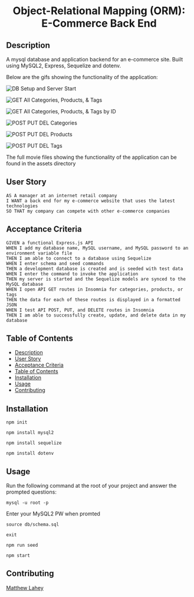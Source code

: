 <h1 align="center">Object-Relational Mapping (ORM): E-Commerce Back End </h1>
   
## Description

A mysql database and application backend for an e-commerce site. Built using MySQL2, Express, Sequelize and dotenv.
  
Below are the gifs showing the functionality of the application:
  
![DB Setup and Server Start](./assets/DB%20Setup%20%26%20Server%20Start.gif)

![GET All Categories, Products, & Tags](./assets/GET%20All%20Categories%2C%20Products%2C%20%26%20Tags.gif)

![GET All Categories, Products, & Tags by ID](./assets/GET%20by%20ID.gif)

![POST PUT DEL Categories](./assets/POST%20PUT%20DEL%20Categories.gif)

![POST PUT DEL Products](./assets/POST%20PUT%20DEL%20Products.gif)

![POST PUT DEL Tags](./assets/POST%20PUT%20DEL%20Tags.gif)
  
The full movie files showing the functionality of the application can be found in the assets directory
  
## User Story
  
```
AS A manager at an internet retail company
I WANT a back end for my e-commerce website that uses the latest technologies
SO THAT my company can compete with other e-commerce companies
```
  
## Acceptance Criteria
  
``` 
GIVEN a functional Express.js API
WHEN I add my database name, MySQL username, and MySQL password to an environment variable file
THEN I am able to connect to a database using Sequelize
WHEN I enter schema and seed commands
THEN a development database is created and is seeded with test data
WHEN I enter the command to invoke the application
THEN my server is started and the Sequelize models are synced to the MySQL database
WHEN I open API GET routes in Insomnia for categories, products, or tags
THEN the data for each of these routes is displayed in a formatted JSON
WHEN I test API POST, PUT, and DELETE routes in Insomnia
THEN I am able to successfully create, update, and delete data in my database
```
  
## Table of Contents
- [Description](#description)
- [User Story](#user-story)
- [Acceptance Criteria](#acceptance-criteria)
- [Table of Contents](#table-of-contents)
- [Installation](#installation)
- [Usage](#usage)
- [Contributing](#contributing)

## Installation
  
`npm init`

`npm install mysql2`

`npm install sequelize`

`npm install dotenv`
  
## Usage  
  
Run the following command at the root of your project and answer the prompted questions:

`mysql -u root -p`

Enter your MySQL2 PW when promted

`source db/schema.sql`

`exit`

`npm run seed`
  
`npm start`


## Contributing
[Matthew Lahey](https://github.com/mdlahey1)